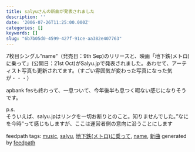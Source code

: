 ```yaml
---
title: salyuさんの新曲が発表されました
description: ''
date: '2006-07-26T11:25:00.000Z'
categories: []
keywords: []
slug: "6b7b05d0-4599-427f-91ce-aa382e407763"
---
```

7枚目シングル”name”（発売日：9th Sep)のリリースと、映画「地下鉄(メトロ)に乗って」(公開日：21st Oct)がSalyu.jpで発表されました。あわせて、アーティスト写真も更新されてます。（すごい雰囲気が変わった写真になった気が・・・）  
  
apbank fesも終わって、一息ついて、今年後半も息つく暇ない感じになりそうです。  
  
p.s.  
そういえば、salyu.jpはリンクを一切お断りとのこと。知りませんでした。”なにを今時”って感じもしますが、ここは運営者側の意向に沿うことにします

feedpath tags: [music](http://feedpath.jp/search/index.csp?search_text=music), [salyu](http://feedpath.jp/search/index.csp?search_text=salyu), [地下鉄(メトロ)に乗って](http://feedpath.jp/search/index.csp?search_text=%E5%9C%B0%E4%B8%8B%E9%89%84%28%E3%83%A1%E3%83%88%E3%83%AD%29%E3%81%AB%E4%B9%97%E3%81%A3%E3%81%A6), [name](http://feedpath.jp/search/index.csp?search_text=name), [新曲](http://feedpath.jp/search/index.csp?search_text=%E6%96%B0%E6%9B%B2) generated by [feedpath](http://feedpath.jp)